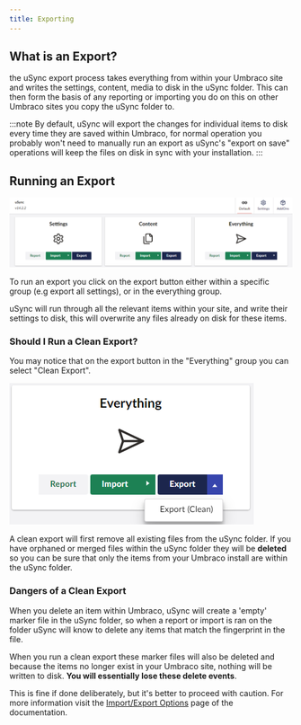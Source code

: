 ```yaml
---
title: Exporting
---
```


## What is an Export?
the uSync export process takes everything from within your Umbraco site and writes the settings, content, media to disk in the uSync folder. This can then form the basis of any reporting or importing you do on this on other Umbraco sites you copy the uSync folder to.

:::note
By default, uSync will export the changes for individual items to disk every time they are saved within Umbraco, for normal operation you probably won't need to manually run an export as uSync's "export on save" operations will keep the files on disk in sync with your installation.
:::

## Running an Export

![Dashboard](newDashboard.png)

To run an export you click on the export button either within a specific group (e.g export all settings), or in the everything group.

uSync will run through all the relevant items within your site, and write their settings to disk, this will overwrite any files already on disk for these items. 

### Should I Run a Clean Export?

You may notice that on the export button in the "Everything" group you can select "Clean Export". 

![Clean export button](newCleanex.png)

A clean export will first remove all existing files from the uSync folder. If you have orphaned or merged files within the uSync folder they will be **deleted** so you can be sure that only the items from your Umbraco install are within the uSync folder. 

### Dangers of a Clean Export 

When you delete an item within Umbraco, uSync will create a 'empty' marker file in the uSync folder, so when a report or import is ran on the folder uSync will know to delete any items that match the fingerprint in the file.

When you run a clean export these marker files will also be deleted and because the items no longer exist in your Umbraco site, nothing will be written to disk. **You will essentially lose these delete events**.

This is fine if done deliberately, but it's better to proceed with caution. For more information visit the [Import/Export Options](../guides/importExport) page of the documentation.


